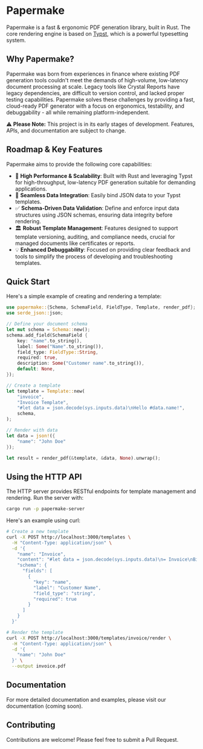 # Papermake

Papermake is a fast & ergonomic PDF generation library, built in Rust. The core rendering engine is based on [Typst](https://github.com/typst/typst), which is a powerful typesetting system.

## Why Papermake?

Papermake was born from experiences in finance where existing PDF generation tools couldn't meet the demands of high-volume, low-latency document processing at scale. Legacy tools like Crystal Reports have legacy dependencies, are difficult to version control, and lacked proper testing capabilities. Papermake solves these challenges by providing a fast, cloud-ready PDF generator with a focus on ergonomics, testability, and debuggability - all while remaining platform-independent.

⚠️ **Please Note:** This project is in its early stages of development. Features, APIs, and documentation are subject to change.

## Roadmap & Key Features

Papermake aims to provide the following core capabilities:

-   🚀 **High Performance & Scalability**: Built with Rust and leveraging Typst for high-throughput, low-latency PDF generation suitable for demanding applications.
-   🔗 **Seamless Data Integration**: Easily bind JSON data to your Typst templates.
-   ✅ **Schema-Driven Data Validation**: Define and enforce input data structures using JSON schemas, ensuring data integrity before rendering.
-   🏛️ **Robust Template Management**: Features designed to support template versioning, auditing, and compliance needs, crucial for managed documents like certificates or reports.
-   💡 **Enhanced Debuggability**: Focused on providing clear feedback and tools to simplify the process of developing and troubleshooting templates.

## Quick Start

Here's a simple example of creating and rendering a template:

```rust
use papermake::{Schema, SchemaField, FieldType, Template, render_pdf};
use serde_json::json;

// Define your document schema
let mut schema = Schema::new();
schema.add_field(SchemaField {
    key: "name".to_string(),
    label: Some("Name".to_string()),
    field_type: FieldType::String,
    required: true,
    description: Some("Customer name".to_string()),
    default: None,
});

// Create a template
let template = Template::new(
    "invoice",
    "Invoice Template",
    "#let data = json.decode(sys.inputs.data)\nHello #data.name!",
    schema,
);

// Render with data
let data = json!({
    "name": "John Doe"
});

let result = render_pdf(&template, &data, None).unwrap();
```

## Using the HTTP API

The HTTP server provides RESTful endpoints for template management and rendering. Run the server with:

```bash
cargo run -p papermake-server
```

Here's an example using curl:

```bash
# Create a new template
curl -X POST http://localhost:3000/templates \
  -H "Content-Type: application/json" \
  -d '{
    "name": "Invoice",
    "content": "#let data = json.decode(sys.inputs.data)\n= Invoice\nBill to: #data.name",
    "schema": {
      "fields": [
        {
          "key": "name",
          "label": "Customer Name",
          "field_type": "string",
          "required": true
        }
      ]
    }
  }'

# Render the template
curl -X POST http://localhost:3000/templates/invoice/render \
  -H "Content-Type: application/json" \
  -d '{
    "name": "John Doe"
  }' \
  --output invoice.pdf
```

## Documentation

For more detailed documentation and examples, please visit our documentation (coming soon).

## Contributing

Contributions are welcome! Please feel free to submit a Pull Request.
